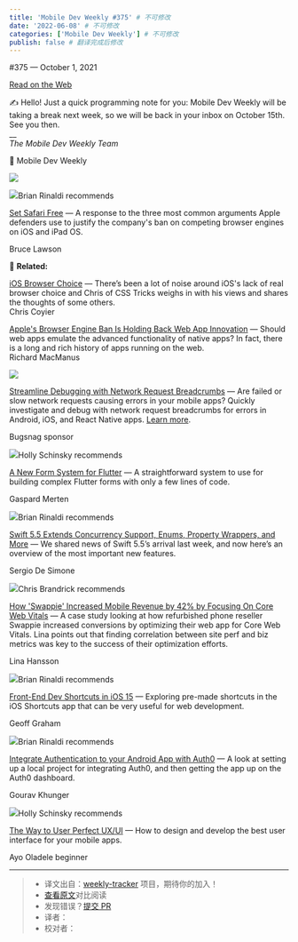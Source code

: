 ```yaml
---
title: 'Mobile Dev Weekly #375' # 不可修改
date: '2022-06-08' # 不可修改
categories: ['Mobile Dev Weekly'] # 不可修改
publish: false # 翻译完成后修改
---
```


<!--以上是预览信息，图片一张或限制百字左右，前者优先，全文请使用二级及以下标题-->
<!-- more -->

#​375 — October 1, 2021

[Read on the Web](https://mobiledevweekly.com/link/114398/web)

✍️ Hello! Just a quick programming note for you: Mobile Dev Weekly will be taking a break next week, so we will be back in your inbox on October 15th. See you then.  
\_\_  
_The Mobile Dev Weekly Team_

📱 Mobile Dev Weekly

[![](https://res.cloudinary.com/cpress/image/upload/w_1280,e_sharpen:60/v1633080930/shhnkuw6yuj8pykmlonp.png)](https://mobiledevweekly.com/link/114399/web)

![](https://cooperpress.s3.amazonaws.com/remotesynth.png)Brian Rinaldi recommends

[Set Safari Free](https://mobiledevweekly.com/link/114399/web) — A response to the three most common arguments Apple defenders use to justify the company's ban on competing browser engines on iOS and iPad OS.

Bruce Lawson

📱 **Related:**

[iOS Browser Choice](https://mobiledevweekly.com/link/114400/web) — There’s been a lot of noise around iOS's lack of real browser choice and Chris of CSS Tricks weighs in with his views and shares the thoughts of some others.  
Chris Coyier

[Apple's Browser Engine Ban Is Holding Back Web App Innovation](https://mobiledevweekly.com/link/114401/web) — Should web apps emulate the advanced functionality of native apps? In fact, there is a long and rich history of apps running on the web.  
Richard MacManus

[![](https://copm.s3.amazonaws.com/9a409733.png)](https://mobiledevweekly.com/link/114402/web)

[Streamline Debugging with Network Request Breadcrumbs](https://mobiledevweekly.com/link/114402/web) — Are failed or slow network requests causing errors in your mobile apps? Quickly investigate and debug with network request breadcrumbs for errors in Android, iOS, and React Native apps. [Learn more](https://mobiledevweekly.com/link/114402/web).

Bugsnag sponsor

![](https://cooperpress.s3.amazonaws.com/devgirlfl.png)Holly Schinsky recommends

[A New Form System for Flutter](https://mobiledevweekly.com/link/114403/web) — A straightforward system to use for building complex Flutter forms with only a few lines of code.

Gaspard Merten

![](https://cooperpress.s3.amazonaws.com/remotesynth.png)Brian Rinaldi recommends

[Swift 5.5 Extends Concurrency Support, Enums, Property Wrappers, and More](https://mobiledevweekly.com/link/114404/web) — We shared news of Swift 5.5’s arrival last week, and now here’s an overview of the most important new features.

Sergio De Simone

![](https://cooperpress.s3.amazonaws.com/chrisbrandrick.png)Chris Brandrick recommends

[How 'Swappie' Increased Mobile Revenue by 42% by Focusing On Core Web Vitals](https://mobiledevweekly.com/link/114405/web) — A case study looking at how refurbished phone reseller Swappie increased conversions by optimizing their web app for Core Web Vitals. Lina points out that finding correlation between site perf and biz metrics was key to the success of their optimization efforts.

Lina Hansson

![](https://cooperpress.s3.amazonaws.com/remotesynth.png)Brian Rinaldi recommends

[Front-End Dev Shortcuts in iOS 15](https://mobiledevweekly.com/link/114406/web) — Exploring pre-made shortcuts in the iOS Shortcuts app that can be very useful for web development.

Geoff Graham

![](https://cooperpress.s3.amazonaws.com/remotesynth.png)Brian Rinaldi recommends

[Integrate Authentication to your Android App with Auth0](https://mobiledevweekly.com/link/114407/web) — A look at setting up a local project for integrating Auth0, and then getting the app up on the Auth0 dashboard.

Gourav Khunger

![](https://cooperpress.s3.amazonaws.com/devgirlfl.png)Holly Schinsky recommends

[The Way to User Perfect UX/UI](https://mobiledevweekly.com/link/114408/web) — How to design and develop the best user interface for your mobile apps.

Ayo Oladele beginner

---
> * 译文出自：[weekly-tracker](https://github.com/FEDarling/weekly-tracker) 项目，期待你的加入！
> * [查看原文](https://mobiledevweekly.com/issues/375)对比阅读
> * 发现错误？[提交 PR](https://github.com/FEDarling/weekly-tracker/blob/main/weeklys/mobile_dev_weekly/375)
> * 译者：
> * 校对者：
